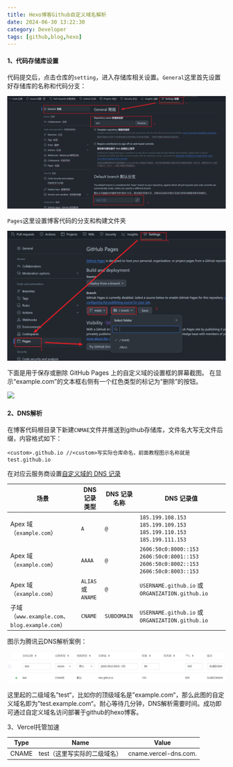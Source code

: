 ```yaml
---
title: Hexo博客Github自定义域名解析
date: 2024-06-30 13:22:30
category: Developer
tags: [github,blog,hexo]
---
```


#### 1、代码存储库设置

代码提交后，点击仓库的`setting`，进入存储库相关设置。`General`这里首先设置好存储库的名称和代码分支：

![github常规设置](assets/githubpages-setting.png)

`Pages`这里设置博客代码的分支和构建文件夹

![github-Pages设置](assets/githubpages-setting1.png)

下面是用于保存或删除 GitHub Pages 上的自定义域的设置框的屏幕截图。 在显示“example.com”的文本框右侧有一个红色类型的标记为“删除”的按钮。

![](https://docs.github.com/assets/cb-54199/images/help/pages/remove-custom-domain.png)

#### 2、DNS解析

在博客代码根目录下新建`CNMAE`文件并推送到github存储库，文件名大写无文件后缀，内容格式如下：

```
<custom>.github.io //<custom>写实际仓库命名，前面教程图示名称就是test.github.io
```

在对应云服务商设置[自定义域的 DNS 记录](https://docs.github.com/zh/pages/configuring-a-custom-domain-for-your-github-pages-site/managing-a-custom-domain-for-your-github-pages-site#dns-records-for-your-custom-domain)

| 场景                                            | DNS 记录类型       | DNS 记录名称 | DNS 记录值                                                   |
| ----------------------------------------------- | ------------------ | ------------ | ------------------------------------------------------------ |
| Apex 域 （`example.com`）                       | `A`                | `@`          | `185.199.108.153` `185.199.109.153` `185.199.110.153` `185.199.111.153` |
| Apex 域 （`example.com`）                       | `AAAA`             | `@`          | `2606:50c0:8000::153` `2606:50c0:8001::153` `2606:50c0:8002::153` `2606:50c0:8003::153` |
| Apex 域 （`example.com`）                       | `ALIAS` 或 `ANAME` | `@`          | `USERNAME.github.io` 或 `ORGANIZATION.github.io`             |
| 子域 （`www.example.com`、 `blog.example.com`） | `CNAME`            | `SUBDOMAIN`  | `USERNAME.github.io` 或 `ORGANIZATION.github.io`             |

图示为腾讯云DNS解析案例：

![tx-dns](assets/tx-dns.png)

这里起的二级域名”test“，比如你的顶级域名是”example.com“，那么此图的自定义域名即为”test.example.com“。耐心等待几分钟，DNS解析需要时间。成功即可通过自定义域名访问部署于github的hexo博客。

3、Vercel托管加速

| Type  | Name                         |         Value         |
| ----- | ---------------------------- | :-------------------: |
| CNAME | test（这里写实际的二级域名） | cname.vercel-dns.com. |

